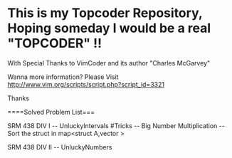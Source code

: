 This is my Topcoder Repository, 
Hoping someday I would be a real "TOPCODER" !!
========

With Special Thanks to VimCoder and its author "Charles McGarvey"

Wanna more information?
Please Visit
http://www.vim.org/scripts/script.php?script_id=3321

Thanks


====Solved Problem List===

SRM 438 DIV I
-- UnluckyIntervals
    #Tricks
    -- Big Number Multiplication
    -- Sort the struct in map<struct A,vector<int> >

SRM 438 DIV II
-- UnluckyNumbers

